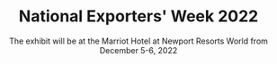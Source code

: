 ---
title: "National Exporters' Week 2022"
banner: "/banners/exporters.jpg"
# heading: "A New Science Based on Metaphysics and Dialectics"
subtitle: "The exhibit will be at the Marriot Hotel at Newport Resorts World from December 5-6, 2022"
linktext: "Read More"
link: "https://www.dti.gov.ph/negosyo/exports/emb-news/dti-emb-feature-ph-exporters-export-enablers-national-exporters-week/"
# link: "/cyber/22-10-25/"

# title: "Alibaba's First Cloud Day on October 19, 2022"
# banner: "/graphics/alibaba.jpg"
# heading: "A New Science Based on Metaphysics and Dialectics"
# subtitle: "The event will be at the Grand Hyatt in Manila"
# linktext: "Read More"
# link: "https://fintechnews.ph/56830/cloud/alibaba-cloud-will-host-its-first-cloud-day-in-the-philippines-in-october/"
---